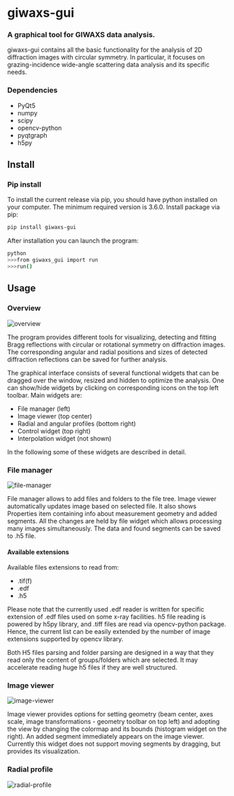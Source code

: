# giwaxs-gui
### A graphical tool for GIWAXS data analysis.

giwaxs-gui contains all the basic functionality for 
the analysis of 2D diffraction images with circular symmetry. 
In particular, it focuses on grazing-incidence wide-angle scattering
data analysis and its specific needs.

### Dependencies

* PyQt5
* numpy 
* scipy
* opencv-python
* pyqtgraph
* h5py

## Install
### Pip install 

To install the current release via pip, you should have python installed 
on your computer. The minimum required version is 3.6.0. Install package via pip:

```sh
pip install giwaxs-gui
```

After installation you can launch the program:

```sh
python
>>>from giwaxs_gui import run
>>>run()
```

## Usage
### Overview

![overview](giwaxs_gui/static/readme/gui-overview-2.png)

The program provides different tools for visualizing, detecting and fitting 
Bragg reflections with circular or rotational symmetry on diffraction images. 
The corresponding angular and radial positions and sizes of 
detected diffraction reflections can be saved
for further analysis.

The graphical interface consists of several functional widgets that can be dragged 
over the window,
resized and hidden to optimize the analysis. One can show/hide widgets by clicking on corresponding 
icons on the top left toolbar. Main widgets are:

* File manager (left)
* Image viewer (top center)
* Radial and angular profiles (bottom right)
* Control widget (top right)
* Interpolation widget (not shown)

In the following some of these widgets are described in detail.

### File manager

![file-manager](giwaxs_gui/static/readme/file-manager.png)

File manager allows to add files and folders to the file tree. Image viewer 
automatically updates image based on selected file. It also shows Properties item containing
info about measurement geometry and added segments. All the changes are held by
file widget which allows processing many images simultaneously. The data and 
found segments can be saved to .h5 file.

#### Available extensions

Available files extensions to read from:

* .tif(f)
* .edf
* .h5

Please note that the currently used .edf reader is written for 
specific extension of .edf files used on some x-ray facilities. h5 file
reading is powered by h5py library, and .tiff files are read via opencv-python
package. Hence, the current list can be easily extended by the number of 
image extensions supported by opencv library.

Both H5 files parsing and folder parsing are designed in a way that they
read only the content of groups/folders which are selected. It may accelerate reading huge 
h5 files if they are well structured.

### Image viewer

![image-viewer](giwaxs_gui/static/readme/image-viewer.png)

Image viewer provides options for setting geometry (beam center, 
axes scale, image transformations - geometry toolbar on top left) 
and adopting the view by changing the colormap
and its bounds (histogram widget on the right). An added segment 
immediately appears on the image viewer. Currently this widget does not 
support moving segments by dragging, but provides its visualization.

### Radial profile

![radial-profile](giwaxs_gui/static/readme/radial-profile.png)
